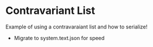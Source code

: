 # Contravariant List

Example of using a contravaraiant list and how to serialize!

- Migrate to system.text.json for speed